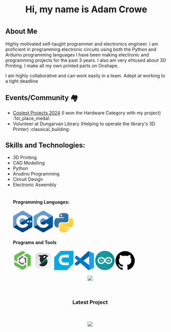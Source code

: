 <h1 align="center"> Hi, my name is Adam Crowe <h1/>

## About Me
Highly motivated self-taught programmer and electronics engineer. I am proficient in programming electronic circuits using both the Python and Arduino programming languages
I have been making electronic and programming projects for the past 3 years.
I also am very ehtused about 3D Printing. I make all my own printed parts on Onshape.

I am highly collaborative and can work easily in a team. Adept at working to a tight deadline

## Events/Community :houses:
<ul style="list-style-type:disc;">
  <li><a href="https://coolestprojects.org">Coolest Projects 2024</a> (I won the Hardware Category with my project) :1st_place_medal:</li>
  <li>Volunteer at Dungarvan Library (Helping to operate the library's 3D Printer) :classical_building:</li>
</ul>

## Skills and Technologies:
<ul style="list-style-type:disc;" align="left">
  <li>3D Printing</li>
  <li>CAD Modelling</li>
  <li>Python</li>
  <li>Arudino Programming</li>
  <li>Circuit Design</li>
  <li>Electronic Aseembly</li>

<br>

<h4>Programming Languages: </h4>
<p align="left">
  <img style="margin: auto;" src="https://github.com/digi-w1z/digi-w1z/blob/main/assets/C++_logo.png?raw=true" alt=cplusplus width="60"/>
  <img style="margin: auto;" src="https://github.com/digi-w1z/digi-w1z/blob/main/assets/C_Logo.png?raw=true" alt=c_language width="60"/>
  <img style="margin: auto;" src="https://github.com/digi-w1z/digi-w1z/blob/main/assets/python_logo.png?raw=true" alt=python width="60"/>
</p>

<h4>Programs and Tools</h4>
<p align="left">
  <img style="margin: auto;" src="https://github.com/digi-w1z/digi-w1z/blob/main/assets/onshape_logo.png?raw=true" alt=onshape width="60"/>
  <img style="margin: auto;" src="https://github.com/digi-w1z/digi-w1z/blob/main/assets/orcaslicer-logo.png?raw=true" alt=orcaslicer width="60"/>
  <img style="margin: auto;" src="https://github.com/digi-w1z/digi-w1z/blob/main/assets/ultimaker-cura-logo.png?raw=true" alt=cura width="60"/>
  <img style="margin: auto;" src="https://github.com/digi-w1z/digi-w1z/blob/main/assets/vscode_logo.png?raw=true" alt=vscode width="60"/>
  <img style="margin: auto;" src="https://github.com/digi-w1z/digi-w1z/blob/main/assets/arduino_logo.png?raw=true" alt=arduino width="60"/>
  <img style="margin: auto;" src="https://github.com/digi-w1z/digi-w1z/blob/main/assets/github_logo.png?raw=true" alt=github width="60"/>
</p>

<p align="center">
  <img style="margin: auto;" src="https://github-readme-stats.vercel.app/api?username=digi-w1z&show_icons=true&theme=algolia"/>
</p>

<br>
<h3 align="center">Latest Project</h3>
<br>
<p align="center">
     <a href="https://github.com/digi-w1z/BTTF-Alarm-Clock">
      <img align="center" src="https://github-readme-stats.vercel.app/api/pin/?username=digi-w1z&repo=BTTF-Alarm-Clock&theme=algolia" />
     </a>
  </p
